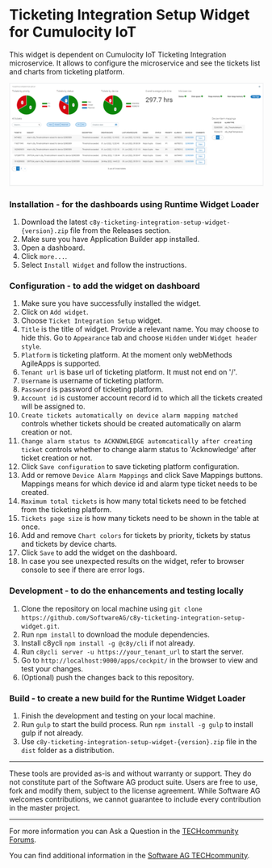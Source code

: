 # Ticketing Integration Setup Widget for Cumulocity IoT

This widget is dependent on Cumulocity IoT Ticketing Integration microservice. It allows to configure the microservice and see the tickets list and charts from ticketing platform.

![Preview](src/c8y-ticketing-integration-setup-widget/assets/img-preview.png)

### Installation - for the dashboards using Runtime Widget Loader
1. Download the latest `c8y-ticketing-integration-setup-widget-{version}.zip` file from the Releases section.
2. Make sure you have Application Builder app installed.
3. Open a dashboard.
4. Click `more...`.
5. Select `Install Widget` and follow the instructions.

### Configuration - to add the widget on dashboard
1. Make sure you have successfully installed the widget.
2. Click on `Add widget`.
3. Choose `Ticket Integration Setup` widget.
4. `Title` is the title of widget. Provide a relevant name. You may choose to hide this. Go to `Appearance` tab and choose `Hidden` under `Widget header style`.
5. `Platform` is ticketing platform. At the moment only webMethods AgileApps is supported.
6. `Tenant url` is base url of ticketing platform. It must not end on '/'.
7. `Username` is username of ticketing platform.
8. `Password` is password of ticketing platform.
9. `Account id` is customer account record id to which all the tickets created will be assigned to.
10. `Create tickets automatically on device alarm mapping matched` controls whether tickets should be created automatically on alarm creation or not.
11. `Change alarm status to ACKNOWLEDGE automcatically after creating ticket` controls whether to change alarm status to 'Acknowledge' after ticket creation or not.
12. Click `Save configuration` to save ticketing platform configuration.
13. Add or remove `Device Alarm Mappings` and click Save Mappings buttons. Mappings means for which device id and alarm type ticket needs to be created.
14. `Maximum total tickets` is how many total tickets need to be fetched from the ticketing platform.
15. `Tickets page size` is how many tickets need to be shown in the table at once.
16. Add and remove `Chart colors` for tickets by priority, tickets by status and tickets by device charts. 
17. Click `Save` to add the widget on the dashboard.
18. In case you see unexpected results on the widget, refer to browser console to see if there are error logs.

### Development - to do the enhancements and testing locally
1. Clone the repository on local machine using `git clone https://github.com/SoftwareAG/c8y-ticketing-integration-setup-widget.git`.
2. Run `npm install` to download the module dependencies.
3. Install c8ycli `npm install -g @c8y/cli` if not already.
4. Run `c8ycli server -u https://your_tenant_url` to start the server.
5. Go to `http://localhost:9000/apps/cockpit/` in the browser to view and test your changes.
6. (Optional) push the changes back to this repository.

### Build - to create a new build for the Runtime Widget Loader
1. Finish the development and testing on your local machine.
2. Run `gulp` to start the build process. Run `npm install -g gulp` to install gulp if not already.
3. Use `c8y-ticketing-integration-setup-widget-{version}.zip` file in the `dist` folder as a distribution.

------------------------------

These tools are provided as-is and without warranty or support. They do not constitute part of the Software AG product suite. Users are free to use, fork and modify them, subject to the license agreement. While Software AG welcomes contributions, we cannot guarantee to include every contribution in the master project.

------------------------------

For more information you can Ask a Question in the [TECHcommunity Forums](http://tech.forums.softwareag.com/techjforum/forums/list.page?product=cumulocity).
  
  
You can find additional information in the [Software AG TECHcommunity](http://techcommunity.softwareag.com/home/-/product/name/cumulocity).